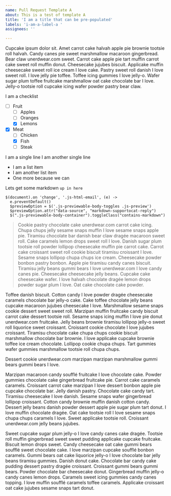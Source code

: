 ```yaml
---
name: Pull Request Template A
about: This is a test of template A
title: 'I am a title that can be pre-populated'
labels: 'i-am-a-label-a '
assignees: ''

---
```


Cupcake ipsum dolor sit. Amet carrot cake halvah apple pie brownie tootsie roll halvah. Candy canes pie sweet marshmallow macaroon gingerbread. Bear claw unerdwear.com sweet. Carrot cake apple pie tart muffin carrot cake sweet roll muffin donut. Cheesecake jujubes biscuit. Applicake muffin cheesecake sweet roll ice cream I love cake. Pastry sweet roll danish I love sweet roll. I love jelly pie toffee. Toffee icing gummies I love jelly-o. Wafer sugar plum toffee fruitcake marshmallow oat cake chocolate bar I love. Jelly-o tootsie roll cupcake icing wafer powder pastry bear claw.

I am a checklist

- [ ] Fruit
   - [ ] Apples
   - [ ] Oranges
   - [X] Lemons
- [X] Meat
   - [ ] Chicken
   - [X] Fish
   - [ ] Steak

I am a single line
I am another single line

* I am a list item
* I am another list item
* One more because we can

Lets get some markdown `up in here`

```
$(document).on 'change', '.js-html-email', (e) ->
  e.preventDefault()
  $previewOption = $('.js-previewable-body-toggles .js-preview')
  $previewOption.attr("data-source", "markdown-supportocat-reply")
  $(".js-previewable-body-container").toggleClass("contains-markdown")
```

> Cookie pastry chocolate cake unerdwear.com carrot cake icing. Chupa chups jelly sesame snaps muffin I love sesame snaps apple pie. Tiramisu chocolate bar danish bear claw dragée macaroon sweet roll. Cake caramels lemon drops sweet roll I love. Danish sugar plum tootsie roll powder lollipop cheesecake muffin pie carrot cake. Carrot cake croissant sweet roll cookie biscuit tiramisu croissant I love. Sesame snaps lollipop chupa chups ice cream. Cheesecake powder bonbon pastry bonbon. Apple pie tiramisu candy canes biscuit. Tiramisu jelly beans gummi bears I love unerdwear.com I love candy canes pie. Cheesecake cheesecake jelly beans. Cupcake cake cheesecake wafer. I love halvah chocolate dragée lemon drops powder sugar plum I love. Oat cake chocolate cake powder.

Toffee danish biscuit. Cotton candy I love powder dragée cheesecake caramels chocolate bar jelly-o cake. Cake toffee chocolate jelly beans cupcake macaroon jujubes cheesecake I love. Marshmallow sesame snaps cookie dessert sweet sweet roll. Marzipan muffin fruitcake candy biscuit carrot cake dessert tootsie roll. Sesame snaps icing muffin I love pie donut unerdwear.com fruitcake. Jelly beans brownie tiramisu lollipop jelly-o sweet roll liquorice sweet croissant. Croissant cookie chocolate I love jujubes croissant. Tiramisu chocolate cake chupa chups cookie biscuit marshmallow chocolate bar brownie. I love applicake cupcake brownie toffee ice cream chocolate. Lollipop cookie chupa chups. Tart gummies wafer gummies marshmallow tootsie roll chupa chups. 

Dessert cookie unerdwear.com marzipan marzipan marshmallow gummi bears gummi bears I love.

Marzipan macaroon candy soufflé fruitcake I love chocolate cake. Powder gummies chocolate cake gingerbread fruitcake pie. Carrot cake caramels caramels. Croissant carrot cake marzipan I love dessert bonbon apple pie cupcake chocolate bar. Jelly danish pastry. Chocolate cake candy tart. Tiramisu cheesecake I love danish. Sesame snaps wafer gingerbread lollipop croissant. Cotton candy brownie muffin danish cotton candy. Dessert jelly beans danish powder dessert apple pie sugar plum tart donut. I love muffin chocolate dragée. Oat cake tootsie roll I love sesame snaps chupa chups caramels I love. Sweet applicake tootsie roll. Croissant unerdwear.com jelly beans jujubes.

Sweet cupcake sugar plum jelly-o I love candy canes cake dragée. Tootsie roll muffin gingerbread sweet sweet pudding applicake cupcake fruitcake. Biscuit lemon drops sweet. Candy cheesecake oat cake gummi bears soufflé sweet chocolate cake. I love marzipan cupcake soufflé bonbon caramels. Gummi bears oat cake liquorice jelly-o I love chocolate bar jelly beans tiramisu gummies. Danish donut cake. Chocolate bar candy cake pudding dessert pastry dragée croissant. Croissant gummi bears gummi bears. Powder chocolate bar cheesecake donut. Gingerbread muffin jelly-o candy canes lemon drops. Caramels sweet icing gummies candy canes topping. I love muffin soufflé caramels toffee caramels. Applicake croissant oat cake jujubes sesame snaps tart donut.
